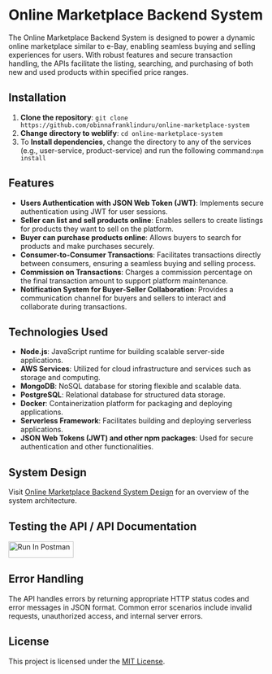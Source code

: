 # Online Marketplace Backend System

The Online Marketplace Backend System is designed to power a dynamic online marketplace similar to e-Bay, enabling seamless buying and selling experiences for users. With robust features and secure transaction handling, the APIs facilitate the listing, searching, and purchasing of both new and used products within specified price ranges.

## Installation

1. **Clone the repository**: `git clone https://github.com/obinnafranklinduru/online-marketplace-system`
2. **Change directory to weblify**: `cd online-marketplace-system`
3. To **Install dependencies**, change the directory to any of the services (e.g., user-service, product-service) and run the following command:`npm install`

## Features

- **Users Authentication with JSON Web Token (JWT)**: Implements secure authentication using JWT for user sessions.
- **Seller can list and sell products online**: Enables sellers to create listings for products they want to sell on the platform.
- **Buyer can purchase products online**: Allows buyers to search for products and make purchases securely.
- **Consumer-to-Consumer Transactions**: Facilitates transactions directly between consumers, ensuring a seamless buying and selling process.
- **Commission on Transactions**: Charges a commission percentage on the final transaction amount to support platform maintenance.
- **Notification System for Buyer-Seller Collaboration**: Provides a communication channel for buyers and sellers to interact and collaborate during transactions.

## Technologies Used

- **Node.js**: JavaScript runtime for building scalable server-side applications.
- **AWS Services**: Utilized for cloud infrastructure and services such as storage and computing.
- **MongoDB**: NoSQL database for storing flexible and scalable data.
- **PostgreSQL**: Relational database for structured data storage.
- **Docker**: Containerization platform for packaging and deploying applications.
- **Serverless Framework**: Facilitates building and deploying serverless applications.
- **JSON Web Tokens (JWT) and other npm packages**: Used for secure authentication and other functionalities.

## System Design

Visit [Online Marketplace Backend System Design](https://whimsical.com/online-marketplace-backend-system-DN3Zx7CVwf3wsJMykHhQRf) for an overview of the system architecture.

## Testing the API / API Documentation

[<img src="https://run.pstmn.io/button.svg" alt="Run In Postman" style="width: 128px; height: 32px;">](https://app.getpostman.com/run-collection/26953456-4355446d-7fc7-4dac-93a8-6e1bb988f1fb?action=collection%2Ffork&source=rip_markdown&collection-url=entityId%3D26953456-4355446d-7fc7-4dac-93a8-6e1bb988f1fb%26entityType%3Dcollection%26workspaceId%3D10d8b463-5508-49dc-a8fe-22656823b466)

## Error Handling

The API handles errors by returning appropriate HTTP status codes and error messages in JSON format. Common error scenarios include invalid requests, unauthorized access, and internal server errors.

## License

This project is licensed under the [MIT License](https://github.com/obinnafranklinduru/online-marketplace-system/blob/main/LICENSE).
